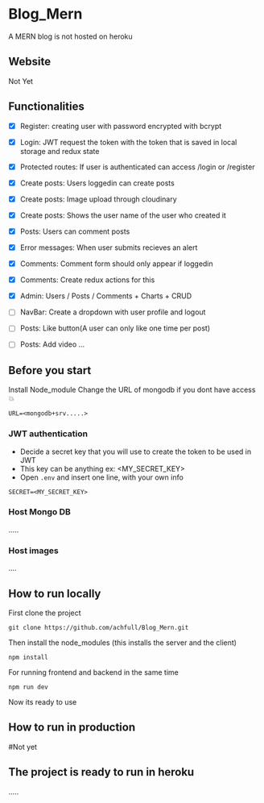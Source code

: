 # Blog_Mern

A MERN blog is not hosted on heroku

## Website

Not Yet

## Functionalities

- [x] Register: creating user with password encrypted with bcrypt
- [x] Login: JWT request the token with the token that is saved in local storage and redux state
- [x] Protected routes: If user is authenticated can access /login or /register
- [x] Create posts: Users loggedin can create posts
- [x] Create posts: Image upload through cloudinary
- [x] Create posts: Shows the user name of the user who created it
- [x] Posts: Users can comment posts
- [x] Error messages: When user submits recieves an alert
- [x] Comments: Comment form should only appear if loggedin
- [x] Comments: Create redux actions for this
- [x] Admin: Users / Posts / Comments + Charts + CRUD
- [ ] NavBar: Create a dropdown with user profile and logout
- [ ] Posts: Like button(A user can only like one time per post)
- [ ] Posts: Add video ...


## Before you start

Install Node_module
Change the URL of mongodb if you dont have access 💥
```.env
URL=<mongodb+srv.....>
```

### JWT authentication

- Decide a secret key that you will use to create the token to be used in JWT
- This key can be anything ex: <MY_SECRET_KEY>
- Open `.env` and insert one line, with your own info

```.env
SECRET=<MY_SECRET_KEY>
```

### Host Mongo DB

.....

### Host images

....

## How to run locally

First clone the project

```shell
git clone https://github.com/achfull/Blog_Mern.git
```

Then install the node_modules (this installs the server and the client)

```shell
npm install
```

For running frontend and backend in the same time

```shell
npm run dev
```


Now its ready to use

## How to run in production

#Not yet


## The project is ready to run  in heroku

.....

